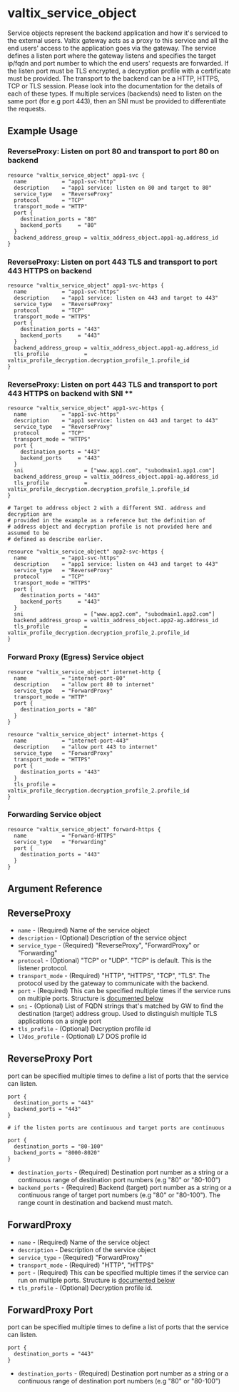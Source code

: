 # valtix_service_object

Service objects represent the backend application and how it's serviced to the external users.
Valtix gateway acts as a proxy to this service and all the end users' access to the application
goes via the gateway. The service defines a listen port where the gateway listens and specifies
the target ip/fqdn and port number to which the end users' requests are forwarded. If the listen
port must be TLS encrypted, a decryption profile with a certificate must be provided.
The transport to the backend can be a HTTP, HTTPS, TCP or TLS session. Please look into the
documentation for the details of each of these types.
If multiple services (backends) need to listen on the same port (for e.g port 443), then an SNI
must be provided to differentiate the requests.

## Example Usage

### ReverseProxy: Listen on port 80 and transport to port 80 on backend

```hcl
resource "valtix_service_object" app1-svc {
  name           = "app1-svc-http"
  description    = "app1 service: listen on 80 and target to 80"
  service_type   = "ReverseProxy"
  protocol       = "TCP"
  transport_mode = "HTTP"
  port {
    destination_ports = "80"
    backend_ports     = "80"
  }
  backend_address_group = valtix_address_object.app1-ag.address_id
}
```

### ReverseProxy: Listen on port 443 TLS and transport to port 443 HTTPS on backend

```hcl
resource "valtix_service_object" app1-svc-https {
  name           = "app1-svc-https"
  description    = "app1 service: listen on 443 and target to 443"
  service_type   = "ReverseProxy"
  protocol       = "TCP"
  transport_mode = "HTTPS"
  port {
    destination_ports = "443"
    backend_ports     = "443"
  }
  backend_address_group = valtix_address_object.app1-ag.address_id
  tls_profile           = valtix_profile_decryption.decryption_profile_1.profile_id
}
```

### ReverseProxy: Listen on port 443 TLS and transport to port 443 HTTPS on backend with SNI **

```hcl
resource "valtix_service_object" app1-svc-https {
  name           = "app1-svc-https"
  description    = "app1 service: listen on 443 and target to 443"
  service_type   = "ReverseProxy"
  protocol       = "TCP"
  transport_mode = "HTTPS"
  port {
    destination_ports = "443"
    backend_ports     = "443"
  }
  sni                   = ["www.app1.com", "subodmain1.app1.com"]
  backend_address_group = valtix_address_object.app1-ag.address_id
  tls_profile           = valtix_profile_decryption.decryption_profile_1.profile_id
}

# Target to address object 2 with a different SNI. address and decryption are
# provided in the example as a reference but the definition of
# address object and decryption profile is not provided here and assumed to be
# defined as describe earlier.

resource "valtix_service_object" app2-svc-https {
  name           = "app1-svc-https"
  description    = "app1 service: listen on 443 and target to 443"
  service_type   = "ReverseProxy"
  protocol       = "TCP"
  transport_mode = "HTTPS"
  port {
    destination_ports = "443"
    backend_ports     = "443"
  }
  sni                   = ["www.app2.com", "subodmain1.app2.com"]
  backend_address_group = valtix_address_object.app2-ag.address_id
  tls_profile           = valtix_profile_decryption.decryption_profile_2.profile_id
}
```

### Forward Proxy (Egress) Service object

```
resource "valtix_service_object" internet-http {
  name           = "internet-port-80"
  description    = "allow port 80 to internet"
  service_type   = "ForwardProxy"
  transport_mode = "HTTP"
  port {
    destination_ports = "80"
  }
}

resource "valtix_service_object" internet-https {
  name           = "internet-port-443"
  description    = "allow port 443 to internet"
  service_type   = "ForwardProxy"
  transport_mode = "HTTPS"
  port {
    destination_ports = "443"
  }
  tls_profile = valtix_profile_decryption.decryption_profile_2.profile_id
}

```

### Forwarding Service object

```
resource "valtix_service_object" forward-https {
  name           = "Forward-HTTPS"
  service_type   = "Forwarding"
  port {
    destination_ports = "443"
  }
}
```

## Argument Reference

## ReverseProxy

* `name` - (Required) Name of the service object
* `description` - (Optional) Description of the service object
* `service_type` - (Required) "ReverseProxy", "ForwardProxy" or "Forwarding"
* `protocol` - (Optional) "TCP" or "UDP". "TCP" is default. This is the listener protocol.
* `transport_mode` - (Required) "HTTP", "HTTPS", "TCP", "TLS". The protocol used by the gateway to communicate with the backend.
* `port` - (Required) This can be specified multiple times if the service runs on multiple ports. Structure is [documented below](#reverseproxy-port)
* `sni` - (Optional) List of FQDN strings that's matched by GW to find the destination (target) address group. Used to distinguish multiple TLS applications on a single port
* `tls_profile` - (Optional) Decryption profile id
* `l7dos_profile` - (Optional) L7 DOS profile id

## ReverseProxy Port

port can be specified multiple times to define a list of ports that the service can listen.

```hcl
port {
  destination_ports = "443"
  backend_ports = "443"
}

# if the listen ports are continuous and target ports are continuous

port {
  destination_ports = "80-100"
  backend_ports = "8000-8020"
}
```

* `destination_ports` - (Required) Destination port number as a string or a continuous range of destination port numbers (e.g "80" or "80-100")
* `backend_ports` - (Required) Backend (target) port number as a string or a continuous range of target port numbers (e.g "80" or "80-100"). The range count in destination and backend must match.


## ForwardProxy

* `name` - (Required) Name of the service object
* `description` - Description of the service object
* `service_type` - (Required) "ForwardProxy"
* `transport_mode` - (Required) "HTTP", "HTTPS"
* `port` - (Required) This can be specified multiple times if the service can run on multiple ports. Structure is [documented below](#forwardproxy-port)
* `tls_profile` - (Optional) Decryption profile id.

## ForwardProxy Port
port can be specified multiple times to define a list of ports that the service can listen.

```hcl
port {
  destination_ports = "443"
}
```

* `destination_ports` - (Required) Destination port number as a string or a continuous range of destination port numbers (e.g "80" or "80-100")